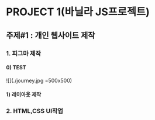 # PROJECT 1(바닐라 JS프로젝트)

## 주제#1 : 개인 웹사이트 제작
### 1. 피그마 제작
#### 0) TEST 
![](./journey.jpg =500x500)

#### 1) 레이아웃 제작

### 2. HTML,CSS UI작업